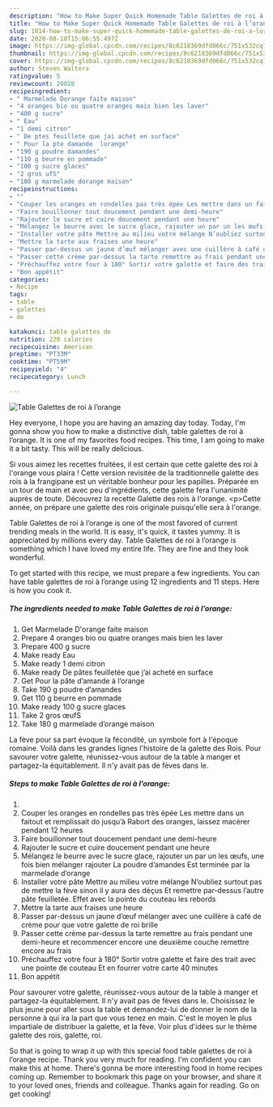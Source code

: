 ```yaml
---
description: "How to Make Super Quick Homemade Table Galettes de roi à l’orange"
title: "How to Make Super Quick Homemade Table Galettes de roi à l’orange"
slug: 1014-how-to-make-super-quick-homemade-table-galettes-de-roi-a-lorange
date: 2020-08-18T15:06:55.497Z
image: https://img-global.cpcdn.com/recipes/8c6218369dfd066c/751x532cq70/table-galettes-de-roi-a-lorange-photo-principale-de-la-recette.jpg
thumbnail: https://img-global.cpcdn.com/recipes/8c6218369dfd066c/751x532cq70/table-galettes-de-roi-a-lorange-photo-principale-de-la-recette.jpg
cover: https://img-global.cpcdn.com/recipes/8c6218369dfd066c/751x532cq70/table-galettes-de-roi-a-lorange-photo-principale-de-la-recette.jpg
author: Steven Walters
ratingvalue: 5
reviewcount: 20028
recipeingredient:
- " Marmelade Dorange faite maison"
- "4 oranges bio ou quatre oranges mais bien les laver"
- "400 g sucre"
- " Eau"
- "1 demi citron"
- " De ptes feuillete que jai achet en surface"
- " Pour la pte damande  lorange"
- "190 g poudre damandes"
- "110 g beurre en pommade"
- "100 g sucre glaces"
- "2 gros ufS"
- "180 g marmelade dorange maison"
recipeinstructions:
- ""
- "Couper les oranges en rondelles pas très épée Les mettre dans un faitout et remplissait do jusqu’à Rabort des oranges, laissez macérer pendant 12 heures"
- "Faire bouillonner tout doucement pendant une demi-heure"
- "Rajouter le sucre et cuire doucement pendant une heure"
- "Mélangez le beurre avec le sucre glace, rajouter un par un les œufs, une fois bien mélanger rajouter La poudre d’amandes Est terminée par la marmelade d’orange"
- "Installer votre pâte Mettre au milieu votre mélange N’oubliez surtout pas de mettre la fève sinon il y aura des déçus Et remettre par-dessus l’autre pâte feuilletée. Effet avec la pointe du couteau les rebords"
- "Mettre la tarte aux fraises une heure"
- "Passer par-dessus un jaune d’œuf mélanger avec une cuillère à café de crème pour que votre galette de roi brille"
- "Passer cette crème par-dessus la tarte remettre au frais pendant une demi-heure et recommencer encore une deuxième couche remettre encore au frais"
- "Préchauffez votre four à 180° Sortir votre galette et faire des trait avec une pointe de couteau Et en fourrer votre carte 40 minutes"
- "Bon appétit"
categories:
- Recipe
tags:
- table
- galettes
- de

katakunci: table galettes de 
nutrition: 220 calories
recipecuisine: American
preptime: "PT33M"
cooktime: "PT59M"
recipeyield: "4"
recipecategory: Lunch

---
```



![Table Galettes de roi à l’orange](https://img-global.cpcdn.com/recipes/8c6218369dfd066c/751x532cq70/table-galettes-de-roi-a-lorange-photo-principale-de-la-recette.jpg)

Hey everyone, I hope you are having an amazing day today. Today, I'm gonna show you how to make a distinctive dish, table galettes de roi à l’orange. It is one of my favorites food recipes. This time, I am going to make it a bit tasty. This will be really delicious.

Si vous aimez les recettes fruitées, il est certain que cette galette des roi à l&#39;orange vous plaira ! Cette version revisitée de la traditionnelle galette des rois à la frangipane est un véritable bonheur pour les papilles. Préparée en un tour de main et avec peu d&#39;ingrédients, cette galette fera l&#39;unanimité auprès de toute. Découvrez la recette Galette des rois à l&#39;orange. &lt;p&gt;Cette année, on prépare une galette des rois originale puisqu&#39;elle sera à l&#39;orange.

Table Galettes de roi à l’orange is one of the most favored of current trending meals in the world. It is easy, it's quick, it tastes yummy. It is appreciated by millions every day. Table Galettes de roi à l’orange is something which I have loved my entire life. They are fine and they look wonderful.


To get started with this recipe, we must prepare a few ingredients. You can have table galettes de roi à l’orange using 12 ingredients and 11 steps. Here is how you cook it.

<!--inarticleads1-->

##### The ingredients needed to make Table Galettes de roi à l’orange:

1. Get  Marmelade D&#39;orange faite maison
1. Prepare 4 oranges bio ou quatre oranges mais bien les laver
1. Prepare 400 g sucre
1. Make ready  Eau
1. Make ready 1 demi citron
1. Make ready  De pâtes feuilletée que j’ai acheté en surface
1. Get  Pour la pâte d’amande à l’orange
1. Take 190 g poudre d’amandes
1. Get 110 g beurre en pommade
1. Make ready 100 g sucre glaces
1. Take 2 gros œufS
1. Take 180 g marmelade d’orange maison


La fève pour sa part évoque la fécondité, un symbole fort à l&#39;époque romaine. Voilà dans les grandes lignes l&#39;histoire de la galette des Rois. Pour savourer votre galette, réunissez-vous autour de la table à manger et partagez-la équitablement. Il n&#39;y avait pas de fèves dans le. 

<!--inarticleads2-->

##### Steps to make Table Galettes de roi à l’orange:

1. 
1. Couper les oranges en rondelles pas très épée Les mettre dans un faitout et remplissait do jusqu’à Rabort des oranges, laissez macérer pendant 12 heures
1. Faire bouillonner tout doucement pendant une demi-heure
1. Rajouter le sucre et cuire doucement pendant une heure
1. Mélangez le beurre avec le sucre glace, rajouter un par un les œufs, une fois bien mélanger rajouter La poudre d’amandes Est terminée par la marmelade d’orange
1. Installer votre pâte Mettre au milieu votre mélange N’oubliez surtout pas de mettre la fève sinon il y aura des déçus Et remettre par-dessus l’autre pâte feuilletée. Effet avec la pointe du couteau les rebords
1. Mettre la tarte aux fraises une heure
1. Passer par-dessus un jaune d’œuf mélanger avec une cuillère à café de crème pour que votre galette de roi brille
1. Passer cette crème par-dessus la tarte remettre au frais pendant une demi-heure et recommencer encore une deuxième couche remettre encore au frais
1. Préchauffez votre four à 180° Sortir votre galette et faire des trait avec une pointe de couteau Et en fourrer votre carte 40 minutes
1. Bon appétit


Pour savourer votre galette, réunissez-vous autour de la table à manger et partagez-la équitablement. Il n&#39;y avait pas de fèves dans le. Choisissez le plus jeune pour aller sous la table et demandez-lui de donner le nom de la personne à qui ira la part que vous tenez en main. C&#39;est le moyen le plus impartiale de distribuer la galette, et la fève. Voir plus d&#39;idées sur le thème galette des rois, galette, roi. 

So that is going to wrap it up with this special food table galettes de roi à l’orange recipe. Thank you very much for reading. I'm confident you can make this at home. There's gonna be more interesting food in home recipes coming up. Remember to bookmark this page on your browser, and share it to your loved ones, friends and colleague. Thanks again for reading. Go on get cooking!
